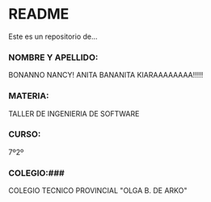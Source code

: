 # README #
Este es un repositorio de...

### NOMBRE Y APELLIDO: ###
BONANNO NANCY!
ANITA BANANITA 
KIARAAAAAAAA!!!!!

### MATERIA: ###
TALLER DE INGENIERIA DE SOFTWARE

### CURSO: ###
7º2º

### COLEGIO:###
COLEGIO TECNICO PROVINCIAL "OLGA B. DE ARKO"

